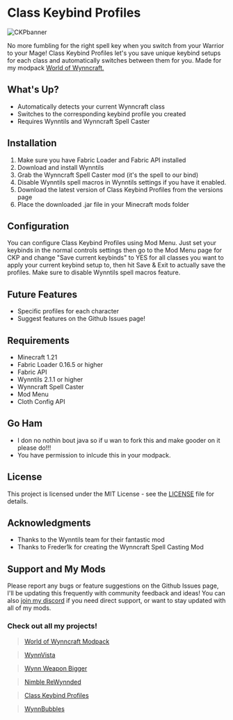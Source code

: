 # Class Keybind Profiles

![CKPbanner](https://github.com/user-attachments/assets/f02ea832-1d79-4a10-8785-fd3b48dd1229)


No more fumbling for the right spell key when you switch from your Warrior to your Mage! Class Keybind Profiles let's you save unique keybind setups for each class and automatically switches between them for you. Made for my modpack [World of Wynncraft.](https://github.com/bob10234/World-of-Wynncraft)

## What's Up?

- Automatically detects your current Wynncraft class
- Switches to the corresponding keybind profile you created
- Requires Wynntils and Wynncraft Spell Caster

## Installation

1. Make sure you have Fabric Loader and Fabric API installed
2. Download and install Wynntils
3. Grab the Wynncraft Spell Caster mod (it's the spell to our bind)
4. Disable Wynntils spell macros in Wynntils settings if you have it enabled.
5. Download the latest version of Class Keybind Profiles from the versions page
6. Place the downloaded .jar file in your Minecraft mods folder

## Configuration

You can configure Class Keybind Profiles using Mod Menu. Just set your keybinds in the normal controls settings then go to the Mod Menu page for CKP and change "Save current keybinds" to YES for all classes you want to apply your current keybind setup to, then hit Save & Exit to actually save the profiles. Make sure to disable Wynntils spell macros feature.

## Future Features

- Specific profiles for each character
- Suggest features on the Github Issues page!

## Requirements

- Minecraft 1.21
- Fabric Loader 0.16.5 or higher
- Fabric API
- Wynntils 2.1.1 or higher
- Wynncraft Spell Caster
- Mod Menu
- Cloth Config API

## Go Ham

- I don no nothin bout java so if u wan to fork this and make gooder on it please do!!!
- You have permission to inlcude this in your modpack.

## License

This project is licensed under the MIT License - see the [LICENSE](LICENSE.txt) file for details.

## Acknowledgments

- Thanks to the Wynntils team for their fantastic mod
- Thanks to Freder1k for creating the Wynncraft Spell Casting Mod

## Support and My Mods
Please report any bugs or feature suggestions on the Github Issues page, I'll be updating this frequently with community feedback and ideas! You can also [join my discord](https://discord.gg/jqFF64rXZZ) if you need direct support, or want to stay updated with all of my mods.
### Check out all my projects!
>   [World of Wynncraft Modpack](https://modrinth.com/modpack/world-of-wynncraft)

>   [WynnVista](https://modrinth.com/mod/wynnvista)

>   [Wynn Weapon Bigger](https://modrinth.com/mod/wynnweaponbigger)

>   [Nimble ReWynnded](https://modrinth.com/mod/nimble-rewynnded)

>   [Class Keybind Profiles](https://modrinth.com/mod/class-keybind-profiles)

>   [WynnBubbles](https://modrinth.com/mod/wynnbubbles)
